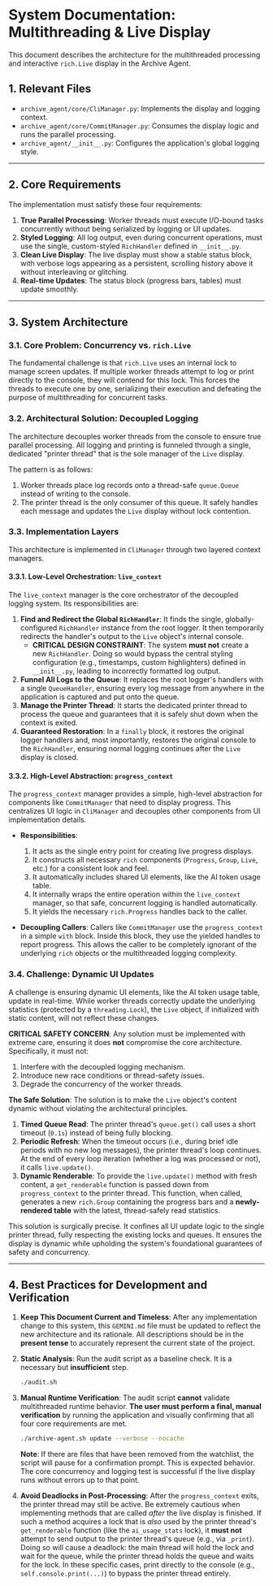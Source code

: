 # System Documentation: Multithreading & Live Display

This document describes the architecture for the multithreaded processing and interactive `rich.Live` display in the Archive Agent.

## 1. Relevant Files

-   `archive_agent/core/CliManager.py`: Implements the display and logging context.
-   `archive_agent/core/CommitManager.py`: Consumes the display logic and runs the parallel processing.
-   `archive_agent/__init__.py`: Configures the application's global logging style.

---

## 2. Core Requirements

The implementation must satisfy these four requirements:
1.  **True Parallel Processing**: Worker threads must execute I/O-bound tasks concurrently without being serialized by logging or UI updates.
2.  **Styled Logging**: All log output, even during concurrent operations, must use the single, custom-styled `RichHandler` defined in `__init__.py`.
3.  **Clean Live Display**: The live display must show a stable status block, with verbose logs appearing as a persistent, scrolling history above it without interleaving or glitching.
4.  **Real-time Updates**: The status block (progress bars, tables) must update smoothly.

---

## 3. System Architecture

### 3.1. Core Problem: Concurrency vs. `rich.Live`

The fundamental challenge is that `rich.Live` uses an internal lock to manage screen updates. If multiple worker threads attempt to log or print directly to the console, they will contend for this lock. This forces the threads to execute one by one, serializing their execution and defeating the purpose of multithreading for concurrent tasks.

### 3.2. Architectural Solution: Decoupled Logging

The architecture decouples worker threads from the console to ensure true parallel processing. All logging and printing is funneled through a single, dedicated "printer thread" that is the sole manager of the `Live` display.

The pattern is as follows:
1.  Worker threads place log records onto a thread-safe `queue.Queue` instead of writing to the console.
2.  The printer thread is the only consumer of this queue. It safely handles each message and updates the `Live` display without lock contention.

### 3.3. Implementation Layers

This architecture is implemented in `CliManager` through two layered context managers.

#### 3.3.1. Low-Level Orchestration: `live_context`

The `live_context` manager is the core orchestrator of the decoupled logging system. Its responsibilities are:

1.  **Find and Redirect the Global `RichHandler`**: It finds the single, globally-configured `RichHandler` instance from the root logger. It then temporarily redirects the handler's output to the `Live` object's internal console.
    -   **CRITICAL DESIGN CONSTRAINT**: The system **must not** create a new `RichHandler`. Doing so would bypass the central styling configuration (e.g., timestamps, custom highlighters) defined in `__init__.py`, leading to incorrectly formatted log output.
2.  **Funnel All Logs to the Queue**: It replaces the root logger's handlers with a single `QueueHandler`, ensuring every log message from anywhere in the application is captured and put onto the queue.
3.  **Manage the Printer Thread**: It starts the dedicated printer thread to process the queue and guarantees that it is safely shut down when the context is exited.
4.  **Guaranteed Restoration**: In a `finally` block, it restores the original logger handlers and, most importantly, restores the original console to the `RichHandler`, ensuring normal logging continues after the `Live` display is closed.

#### 3.3.2. High-Level Abstraction: `progress_context`

The `progress_context` manager provides a simple, high-level abstraction for components like `CommitManager` that need to display progress. This centralizes UI logic in `CliManager` and decouples other components from UI implementation details.

-   **Responsibilities**:
    1.  It acts as the single entry point for creating live progress displays.
    2.  It constructs all necessary `rich` components (`Progress`, `Group`, `Live`, etc.) for a consistent look and feel.
    3.  It automatically includes shared UI elements, like the AI token usage table.
    4.  It internally wraps the entire operation within the `live_context` manager, so that safe, concurrent logging is handled automatically.
    5.  It yields the necessary `rich.Progress` handles back to the caller.

-   **Decoupling Callers**:
    Callers like `CommitManager` use the `progress_context` in a simple `with` block. Inside this block, they use the yielded handles to report progress. This allows the caller to be completely ignorant of the underlying `rich` objects or the multithreaded logging complexity.

### 3.4. Challenge: Dynamic UI Updates

A challenge is ensuring dynamic UI elements, like the AI token usage table, update in real-time. While worker threads correctly update the underlying statistics (protected by a `threading.Lock`), the `Live` object, if initialized with static content, will not reflect these changes.

**CRITICAL SAFETY CONCERN**: Any solution must be implemented with extreme care, ensuring it does **not** compromise the core architecture. Specifically, it must not:
1.  Interfere with the decoupled logging mechanism.
2.  Introduce new race conditions or thread-safety issues.
3.  Degrade the concurrency of the worker threads.

**The Safe Solution**: The solution is to make the `Live` object's content dynamic without violating the architectural principles.

1.  **Timed Queue Read**: The printer thread's `queue.get()` call uses a short timeout (`0.1s`) instead of being fully blocking.
2.  **Periodic Refresh**: When the timeout occurs (i.e., during brief idle periods with no new log messages), the printer thread's loop continues. At the end of every loop iteration (whether a log was processed or not), it calls `live.update()`.
3.  **Dynamic Renderable**: To provide the `live.update()` method with fresh content, a `get_renderable` function is passed down from `progress_context` to the printer thread. This function, when called, generates a new `rich.Group` containing the progress bars and a **newly-rendered table** with the latest, thread-safely read statistics.

This solution is surgically precise. It confines all UI update logic to the single printer thread, fully respecting the existing locks and queues. It ensures the display is dynamic while upholding the system's foundational guarantees of safety and concurrency.

---

## 4. Best Practices for Development and Verification

1.  **Keep This Document Current and Timeless**: After any implementation change to this system, this `GEMINI.md` file must be updated to reflect the new architecture and its rationale. All descriptions should be in the **present tense** to accurately represent the current state of the project.

2.  **Static Analysis**: Run the audit script as a baseline check. It is a necessary but **insufficient** step.
    ```bash
    ./audit.sh
    ```

3.  **Manual Runtime Verification**: The audit script **cannot** validate multithreaded runtime behavior. **The user must perform a final, manual verification** by running the application and visually confirming that all four core requirements are met.
    ```bash
    ./archive-agent.sh update --verbose --nocache
    ```
    **Note**: If there are files that have been removed from the watchlist, the script will pause for a confirmation prompt. This is expected behavior. The core concurrency and logging test is successful if the live display runs without errors up to that point.

4.  **Avoid Deadlocks in Post-Processing**: After the `progress_context` exits, the printer thread may still be active. Be extremely cautious when implementing methods that are called *after* the live display is finished. If such a method acquires a lock that is *also* used by the printer thread's `get_renderable` function (like the `ai_usage_stats` lock), it **must not** attempt to send output to the printer thread's queue (e.g., via `_print`). Doing so will cause a deadlock: the main thread will hold the lock and wait for the queue, while the printer thread holds the queue and waits for the lock. In these specific cases, print directly to the console (e.g., `self.console.print(...)`) to bypass the printer thread entirely.